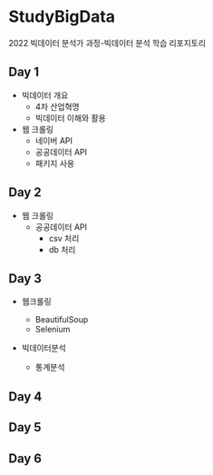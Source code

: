 # StudyBigData
2022 빅데이터 분석가 과정-빅데이터 분석 학습 리포지토리

## Day 1
- 빅데이터 개요
  - 4차 산업혁명
  - 빅데이터 이해와 활용
- 웹 크롤링
  - 네이버 API
  - 공공데이터 API
  - 패키지 사용

## Day 2
- 웹 크롤링
  - 공공데이터 API
    - csv 처리
    - db 처리

## Day 3
- 웹크롤링
  - BeautifulSoup
  - Selenium

- 빅데이터분석
  - 통계분석

## Day 4

## Day 5

## Day 6
